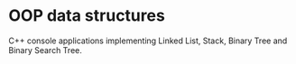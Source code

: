 # OOP data structures
 C++ console applications implementing Linked List, Stack, Binary Tree and Binary Search Tree.
